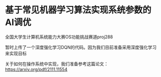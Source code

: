 # 基于常见机器学习算法实现系统参数的AI调优
全国大学生计算机系统能力大赛OS功能挑战赛道proj288

暂时上传了一个深度强化学习DQN的代码。因为我们目前准备采用深度强化学习来实现目标

关于如何在操作系统中实现，我们准备参考这篇论文：https://arxiv.org/pdf/2111.11554
